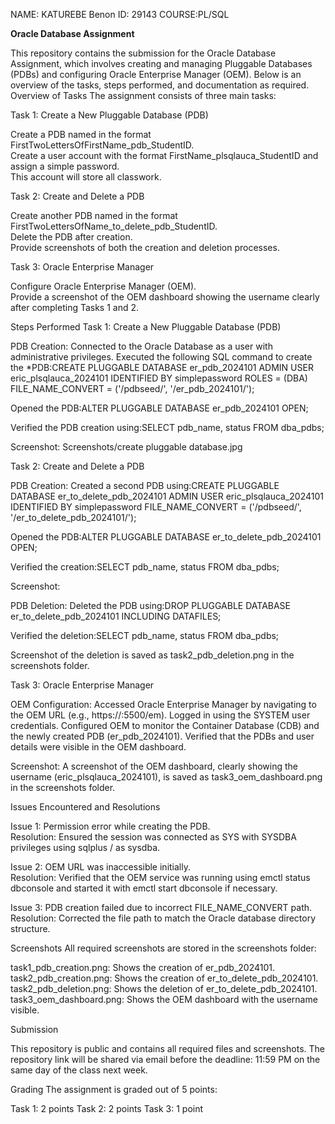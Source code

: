 NAME: KATUREBE Benon
ID: 29143
COURSE:PL/SQL 

**Oracle Database Assignment**

This repository contains the submission for the Oracle Database Assignment, which involves creating and managing Pluggable Databases (PDBs) and configuring Oracle Enterprise Manager (OEM). Below is an overview of the tasks, steps performed, and documentation as required.
Overview of Tasks
The assignment consists of three main tasks:

Task 1: Create a New Pluggable Database (PDB)  

Create a PDB named in the format FirstTwoLettersOfFirstName_pdb_StudentID.  
Create a user account with the format FirstName_plsqlauca_StudentID and assign a simple password.  
This account will store all classwork.


Task 2: Create and Delete a PDB  

Create another PDB named in the format FirstTwoLettersOfName_to_delete_pdb_StudentID.  
Delete the PDB after creation.  
Provide screenshots of both the creation and deletion processes.


Task 3: Oracle Enterprise Manager  

Configure Oracle Enterprise Manager (OEM).  
Provide a screenshot of the OEM dashboard showing the username clearly after completing Tasks 1 and 2.



Steps Performed
Task 1: Create a New Pluggable Database (PDB)

PDB Creation:
Connected to the Oracle Database as a user with administrative privileges.
Executed the following SQL command to create the *PDB:CREATE PLUGGABLE DATABASE er_pdb_2024101
ADMIN USER eric_plsqlauca_2024101 IDENTIFIED BY simplepassword
ROLES = (DBA)
FILE_NAME_CONVERT = ('/pdbseed/', '/er_pdb_2024101/');


Opened the PDB:ALTER PLUGGABLE DATABASE er_pdb_2024101 OPEN;


Verified the PDB creation using:SELECT pdb_name, status FROM dba_pdbs;




Screenshot: Screenshots/create pluggable database.jpg

Task 2: Create and Delete a PDB

PDB Creation:
Created a second PDB using:CREATE PLUGGABLE DATABASE er_to_delete_pdb_2024101
ADMIN USER eric_plsqlauca_2024101 IDENTIFIED BY simplepassword
FILE_NAME_CONVERT = ('/pdbseed/', '/er_to_delete_pdb_2024101/');


Opened the PDB:ALTER PLUGGABLE DATABASE er_to_delete_pdb_2024101 OPEN;


Verified the creation:SELECT pdb_name, status FROM dba_pdbs;


Screenshot: 

PDB Deletion:
Deleted the PDB using:DROP PLUGGABLE DATABASE er_to_delete_pdb_2024101 INCLUDING DATAFILES;


Verified the deletion:SELECT pdb_name, status FROM dba_pdbs;


Screenshot of the deletion is saved as task2_pdb_deletion.png in the screenshots folder.



Task 3: Oracle Enterprise Manager

OEM Configuration:
Accessed Oracle Enterprise Manager by navigating to the OEM URL (e.g., https://<hostname>:5500/em).
Logged in using the SYSTEM user credentials.
Configured OEM to monitor the Container Database (CDB) and the newly created PDB (er_pdb_2024101).
Verified that the PDBs and user details were visible in the OEM dashboard.


Screenshot: A screenshot of the OEM dashboard, clearly showing the username (eric_plsqlauca_2024101), is saved as task3_oem_dashboard.png in the screenshots folder.

Issues Encountered and Resolutions

Issue 1: Permission error while creating the PDB.  
Resolution: Ensured the session was connected as SYS with SYSDBA privileges using sqlplus / as sysdba.


Issue 2: OEM URL was inaccessible initially.  
Resolution: Verified that the OEM service was running using emctl status dbconsole and started it with emctl start dbconsole if necessary.


Issue 3: PDB creation failed due to incorrect FILE_NAME_CONVERT path.  
Resolution: Corrected the file path to match the Oracle database directory structure.



Screenshots
All required screenshots are stored in the screenshots folder:

task1_pdb_creation.png: Shows the creation of er_pdb_2024101.
task2_pdb_creation.png: Shows the creation of er_to_delete_pdb_2024101.
task2_pdb_deletion.png: Shows the deletion of er_to_delete_pdb_2024101.
task3_oem_dashboard.png: Shows the OEM dashboard with the username visible.

Submission

This repository is public and contains all required files and screenshots.
The repository link will be shared via email before the deadline: 11:59 PM on the same day of the class next week.

Grading
The assignment is graded out of 5 points:

Task 1: 2 points
Task 2: 2 points
Task 3: 1 point

